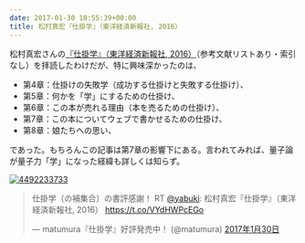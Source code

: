 ```yaml
---
date: 2017-01-30 10:55:39+00:00
title: 松村真宏『仕掛学』（東洋経済新報社, 2016）
---
```


松村真宏さんの[『仕掛学』（東洋経済新報社, 2016）](https://www.amazon.co.jp/dp/4492233733?tag=inquisitor-22)（参考文献リストあり・索引なし）を拝読したわけだが、特に興味深かったのは、

* 第4章：仕掛けの失敗学（成功する仕掛けと失敗する仕掛け）、
* 第5章：何かを「学」にするための仕掛け、
* 第6章：この本が売れる理由（本を売るための仕掛け）、
* 第7章：この本についてウェブで書かせるための仕掛け、
* 第8章：娘たちへの思い、

であった。もちろんこの記事は第7章の影響下にある。言われてみれば、量子論が量子力「学」になった経緯も詳しくは知らず。

[![4492233733](https://images-fe.ssl-images-amazon.com/images/P/4492233733.09.jpg)](https://www.amazon.co.jp/dp/4492233733?tag=inquisitor-22)

<blockquote class="twitter-tweet" data-lang="ja"><p lang="ja" dir="ltr">仕掛学（の補集合）の書評感謝！ RT <a href="https://twitter.com/yabuki">@yabuki</a>: 松村真宏『仕掛学』（東洋経済新報社, 2016） <a href="https://t.co/VYdHWPcEGo">https://t.co/VYdHWPcEGo</a></p>&mdash; matumura『仕掛学』好評発売中！ (@matumura) <a href="https://twitter.com/matumura/status/826068630479646721">2017年1月30日</a></blockquote>
<script async src="//platform.twitter.com/widgets.js" charset="utf-8"></script>
